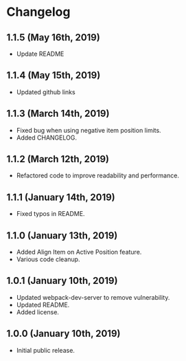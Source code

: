 # Changelog

## 1.1.5 (May 16th, 2019)

- Update README

## 1.1.4 (May 15th, 2019)

- Updated github links

## 1.1.3 (March 14th, 2019)

- Fixed bug when using negative item position limits.
- Added CHANGELOG.

## 1.1.2 (March 12th, 2019)

- Refactored code to improve readability and performance.

## 1.1.1 (January 14th, 2019)

- Fixed typos in README.

## 1.1.0 (January 13th, 2019)

- Added Align Item on Active Position feature.
- Various code cleanup.

## 1.0.1 (January 10th, 2019)

- Updated webpack-dev-server to remove vulnerability.
- Updated README.
- Added license.

## 1.0.0 (January 10th, 2019)

- Initial public release.

